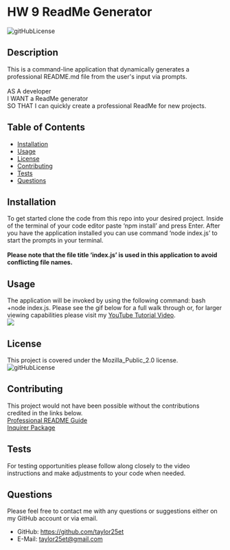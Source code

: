 # HW 9 ReadMe Generator 
![gitHubLicense](https://img.shields.io/badge/License-Mozilla_Public_2.0-green.svg)


## Description
This is a command-line application that dynamically generates a professional README.md file from the user's input via prompts. <br> <br>AS A developer <br>I WANT a ReadMe generator <br>SO THAT I can quickly create a professional ReadMe for new projects.

## Table of Contents

- [Installation](#installation)
- [Usage](#usage)
- [License](#license)
- [Contributing](#contributing)
- [Tests](#tests)
- [Questions](#questions)

## Installation 
To get started clone the code from this repo into your desired project. Inside of the terminal of your code editor paste ‘npm install’ and press Enter. After you have the application installed you can use command ‘node index.js’ to start the prompts in your terminal. <br> <br>**Please note that the file title ‘index.js’ is used in this application to avoid conflicting file names.**
## Usage
The application will be invoked by using the following command: bash +node index.js. Please see the gif below for a full walk through or, for larger viewing capabilities please visit my [YouTube Tutorial Video]( https://youtu.be/R9ZsEAWB0ns). <br> ![](./media/HW9video.gif)
## License
This project is covered under the Mozilla_Public_2.0 license. 
![gitHubLicense](https://img.shields.io/badge/License-Mozilla_Public_2.0-green.svg)
## Contributing
This project would not have been possible without the contributions credited in the links below. <br>[Professional README Guide](https://coding-boot-camp.github.io/full-stack/github/professional-readme-guide) <br>  [Inquirer Package](https://www.npmjs.com/package/inquirer)
## Tests
For testing opportunities please follow along closely to the video instructions and make adjustments to your code when needed.
## Questions
Please feel free to contact me with any questions or suggestions either on my GitHub account or via email.
* GitHub: https://github.com/taylor25et
* E-Mail: taylor25et@gmail.com


